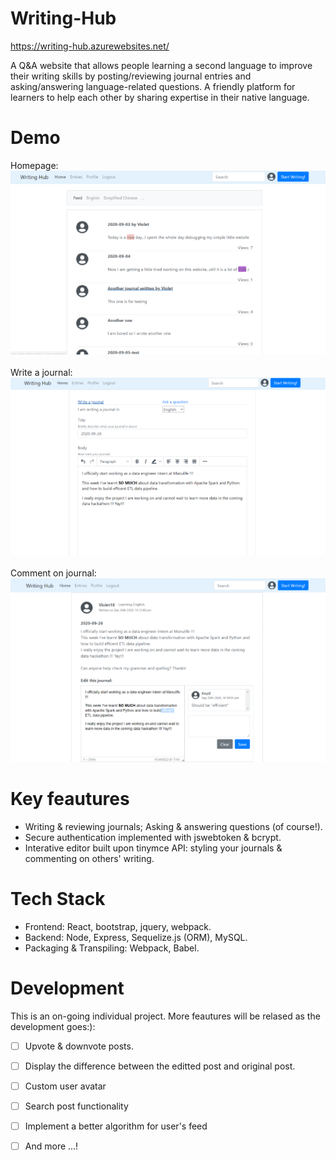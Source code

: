 # Writing-Hub
https://writing-hub.azurewebsites.net/

A Q&amp;A website that allows people learning a second language to improve their writing skills by posting/reviewing journal entries and asking/answering language-related questions.
A friendly platform for learners to help each other by sharing expertise in their native language.

# Demo
Homepage:
<br>
![Homepage](/Demo/Homepage.png)
<br>
<br>
Write a journal:
<br>
![Homepage](/Demo/Writing.png)
<br>
<br>
Comment on journal:
<br>
![Homepage](/Demo/Comment.png)

# Key feautures
* Writing & reviewing journals; Asking & answering questions (of course!).
* Secure authentication implemented with jswebtoken & bcrypt.
* Interative editor built upon tinymce API: styling your journals & commenting on others' writing.

# Tech Stack
* Frontend: React, bootstrap, jquery, webpack.
* Backend: Node, Express, Sequelize.js (ORM), MySQL.
* Packaging & Transpiling: Webpack, Babel.

# Development
This is an on-going individual project. More feautures will be relased as the development goes:):
- [ ] Upvote & downvote posts.
- [ ] Display the difference between the editted post and original post.
- [ ] Custom user avatar
- [ ] Search post functionality
- [ ] Implement a better algorithm for user's feed
- [ ] And more ...!

